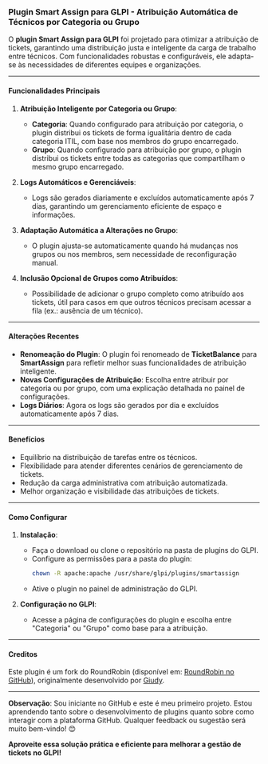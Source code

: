 ### Plugin Smart Assign para GLPI - Atribuição Automática de Técnicos por Categoria ou Grupo

O **plugin Smart Assign para GLPI** foi projetado para otimizar a atribuição de tickets, garantindo uma distribuição justa e inteligente da carga de trabalho entre técnicos. Com funcionalidades robustas e configuráveis, ele adapta-se às necessidades de diferentes equipes e organizações.

---

#### **Funcionalidades Principais**

1. **Atribuição Inteligente por Categoria ou Grupo**:
   - **Categoria**: Quando configurado para atribuição por categoria, o plugin distribui os tickets de forma igualitária dentro de cada categoria ITIL, com base nos membros do grupo encarregado.
   - **Grupo**: Quando configurado para atribuição por grupo, o plugin distribui os tickets entre todas as categorias que compartilham o mesmo grupo encarregado.

2. **Logs Automáticos e Gerenciáveis**:
   - Logs são gerados diariamente e excluídos automaticamente após 7 dias, garantindo um gerenciamento eficiente de espaço e informações.

3. **Adaptação Automática a Alterações no Grupo**:
   - O plugin ajusta-se automaticamente quando há mudanças nos grupos ou nos membros, sem necessidade de reconfiguração manual.

4. **Inclusão Opcional de Grupos como Atribuídos**:
   - Possibilidade de adicionar o grupo completo como atribuído aos tickets, útil para casos em que outros técnicos precisam acessar a fila (ex.: ausência de um técnico).

---

#### **Alterações Recentes**
- **Renomeação do Plugin**: O plugin foi renomeado de **TicketBalance** para **SmartAssign** para refletir melhor suas funcionalidades de atribuição inteligente.
- **Novas Configurações de Atribuição**: Escolha entre atribuir por categoria ou por grupo, com uma explicação detalhada no painel de configurações.
- **Logs Diários**: Agora os logs são gerados por dia e excluídos automaticamente após 7 dias.

---

#### **Benefícios**
- Equilíbrio na distribuição de tarefas entre os técnicos.
- Flexibilidade para atender diferentes cenários de gerenciamento de tickets.
- Redução da carga administrativa com atribuição automatizada.
- Melhor organização e visibilidade das atribuições de tickets.

---

#### **Como Configurar**
1. **Instalação**:
   - Faça o download ou clone o repositório na pasta de plugins do GLPI.
   - Configure as permissões para a pasta do plugin:
     ```bash
     chown -R apache:apache /usr/share/glpi/plugins/smartassign
     ```
   - Ative o plugin no painel de administração do GLPI.

2. **Configuração no GLPI**:
   - Acesse a página de configurações do plugin e escolha entre "Categoria" ou "Grupo" como base para a atribuição.

---

#### **Creditos**
Este plugin é um fork do RoundRobin (disponível em: [RoundRobin no GitHub](https://github.com/initiativa/roundrobin)), originalmente desenvolvido por [Giudy](https://github.com/Giudy).

---

**Observação**: Sou iniciante no GitHub e este é meu primeiro projeto. Estou aprendendo tanto sobre o desenvolvimento de plugins quanto sobre como interagir com a plataforma GitHub. Qualquer feedback ou sugestão será muito bem-vindo! 😊

**Aproveite essa solução prática e eficiente para melhorar a gestão de tickets no GLPI!**